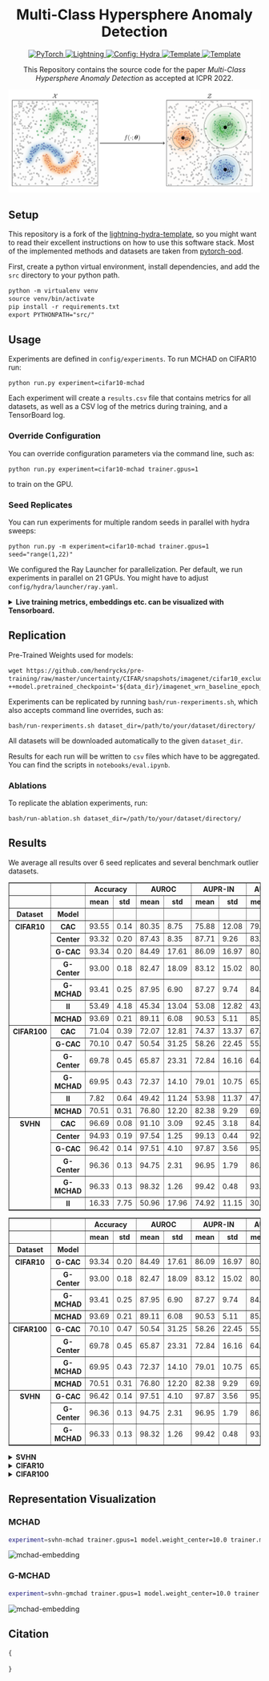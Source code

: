 <div align="center">

# Multi-Class Hypersphere Anomaly Detection

<a href="https://pytorch.org/get-started/locally/">
    <img alt="PyTorch" src="https://img.shields.io/badge/PyTorch-ee4c2c?logo=pytorch&logoColor=white">
</a>
<a href="https://pytorchlightning.ai/">
    <img alt="Lightning" src="https://img.shields.io/badge/-Lightning-792ee5?logo=pytorchlightning&logoColor=white">
</a>
<a href="https://hydra.cc/">
    <img alt="Config: Hydra" src="https://img.shields.io/badge/Config-Hydra-89b8cd">
</a>
<a href="https://github.com/ashleve/lightning-hydra-template">
    <img alt="Template" src="https://img.shields.io/badge/-Lightning--Hydra--Template-017F2F?style=flat&logo=github&labelColor=gray">
</a>
<a href="https://github.com/ashleve/lightning-hydra-template">
    <img alt="Template" src="http://img.shields.io/badge/ICPR-2022-4b44ce.svg">
</a>


This Repository contains the source code for the paper _Multi-Class Hypersphere Anomaly Detection_ as
accepted at ICPR 2022.


![mchad](img/mchad.png)

</div>

## Setup
This repository is a fork of the
[lightning-hydra-template](https://github.com/ashleve/lightning-hydra-template), so you might
want to read their excellent instructions on how to use this software stack. 
Most of the implemented methods and datasets are taken from [pytorch-ood](https://gitlab.com/kkirchheim/pytorch-ood).

First, create a python virtual environment, install dependencies, and
add the `src`  directory to your python path.

```
python -m virtualenv venv
source venv/bin/activate
pip install -r requirements.txt
export PYTHONPATH="src/"
```

## Usage

Experiments are defined in `config/experiments`.
To run MCHAD on CIFAR10 run:

```
python run.py experiment=cifar10-mchad
```

Each experiment will create a `results.csv` file that contains metrics for all datasets, as
well as a CSV log of the metrics during training, and a TensorBoard log.

### Override Configuration
You can override configuration parameters via the command line, such as:
```shell
python run.py experiment=cifar10-mchad trainer.gpus=1
```
to train on the GPU.

### Seed Replicates
You can run experiments for multiple random seeds in parallel with hydra sweeps:
```shell
python run.py -m experiment=cifar10-mchad trainer.gpus=1 seed="range(1,22)"
```
We configured the Ray Launcher for parallelization.
Per default, we run experiments in parallel on 21 GPUs.
You might have to adjust `config/hydra/launcher/ray.yaml`.

<details>
<summary><b>Live training metrics, embeddings etc. can be visualized with Tensorboard.</b></summary>

```shell
tensorboard --logdir logs/
```

![mchad](img/tb.png)

</details>


## Replication

Pre-Trained Weights used for models: 
```text
wget https://github.com/hendrycks/pre-training/raw/master/uncertainty/CIFAR/snapshots/imagenet/cifar10_excluded/imagenet_wrn_baseline_epoch_99.pt
++model.pretrained_checkpoint='${data_dir}/imagenet_wrn_baseline_epoch_99.pt'
```

Experiments can be replicated by running `bash/run-rexperiments.sh`,
which also accepts command line overrides, such as:
```
bash/run-rexperiments.sh dataset_dir=/path/to/your/dataset/directory/
```

All datasets will be downloaded automatically to the given `dataset_dir`.

Results for each run will be written to `csv` files which have to be aggregated.
You can find the scripts in `notebooks/eval.ipynb`.

### Ablations

To replicate the ablation experiments, run:
```shell
bash/run-ablation.sh dataset_dir=/path/to/your/dataset/directory/
```

## Results

We average all results over 6 seed replicates and several benchmark outlier datasets.


<table border="1" class="dataframe">
  <thead>
    <tr>
      <th></th>
      <th></th>
      <th colspan="2" halign="left">Accuracy</th>
      <th colspan="2" halign="left">AUROC</th>
      <th colspan="2" halign="left">AUPR-IN</th>
      <th colspan="2" halign="left">AUPR-OUT</th>
      <th colspan="2" halign="left">FPR95</th>
    </tr>
    <tr>
      <th></th>
      <th></th>
      <th>mean</th>
      <th>std</th>
      <th>mean</th>
      <th>std</th>
      <th>mean</th>
      <th>std</th>
      <th>mean</th>
      <th>std</th>
      <th>mean</th>
      <th>std</th>
    </tr>
    <tr>
      <th>Dataset</th>
      <th>Model</th>
      <th></th>
      <th></th>
      <th></th>
      <th></th>
      <th></th>
      <th></th>
      <th></th>
      <th></th>
      <th></th>
      <th></th>
    </tr>
  </thead>
  <tbody>
    <tr>
      <th rowspan="7" valign="top">CIFAR10</th>
      <th>CAC</th>
      <td>93.55</td>
      <td>0.14</td>
      <td>80.35</td>
      <td>8.75</td>
      <td>75.88</td>
      <td>12.08</td>
      <td>79.07</td>
      <td>8.83</td>
      <td>61.18</td>
      <td>16.99</td>
    </tr>
    <tr>
      <th>Center</th>
      <td>93.32</td>
      <td>0.20</td>
      <td>87.43</td>
      <td>8.35</td>
      <td>87.71</td>
      <td>9.26</td>
      <td>83.93</td>
      <td>10.26</td>
      <td>56.98</td>
      <td>17.78</td>
    </tr>
    <tr>
      <th>G-CAC</th>
      <td>93.34</td>
      <td>0.20</td>
      <td>84.49</td>
      <td>17.61</td>
      <td>86.09</td>
      <td>16.97</td>
      <td>80.41</td>
      <td>20.31</td>
      <td>47.81</td>
      <td>38.62</td>
    </tr>
    <tr>
      <th>G-Center</th>
      <td>93.00</td>
      <td>0.18</td>
      <td>82.47</td>
      <td>18.09</td>
      <td>83.12</td>
      <td>15.02</td>
      <td>80.00</td>
      <td>15.04</td>
      <td>61.39</td>
      <td>20.59</td>
    </tr>
    <tr>
      <th>G-MCHAD</th>
      <td>93.41</td>
      <td>0.25</td>
      <td>87.95</td>
      <td>6.90</td>
      <td>87.27</td>
      <td>9.74</td>
      <td>84.17</td>
      <td>8.23</td>
      <td>53.92</td>
      <td>23.00</td>
    </tr>
    <tr>
      <th>II</th>
      <td>53.49</td>
      <td>4.18</td>
      <td>45.34</td>
      <td>13.04</td>
      <td>53.08</td>
      <td>12.82</td>
      <td>43.86</td>
      <td>5.96</td>
      <td>97.76</td>
      <td>3.22</td>
    </tr>
    <tr>
      <th>MCHAD</th>
      <td>93.69</td>
      <td>0.21</td>
      <td>89.11</td>
      <td>6.08</td>
      <td>90.53</td>
      <td>5.11</td>
      <td>85.18</td>
      <td>9.31</td>
      <td>52.35</td>
      <td>23.20</td>
    </tr>
    <tr>
      <th rowspan="6" valign="top">CIFAR100</th>
      <th>CAC</th>
      <td>71.04</td>
      <td>0.39</td>
      <td>72.07</td>
      <td>12.81</td>
      <td>74.37</td>
      <td>13.37</td>
      <td>67.36</td>
      <td>13.31</td>
      <td>79.96</td>
      <td>21.68</td>
    </tr>
    <tr>
      <th>G-CAC</th>
      <td>70.10</td>
      <td>0.47</td>
      <td>50.54</td>
      <td>31.25</td>
      <td>58.26</td>
      <td>22.45</td>
      <td>55.34</td>
      <td>20.41</td>
      <td>83.62</td>
      <td>21.89</td>
    </tr>
    <tr>
      <th>G-Center</th>
      <td>69.78</td>
      <td>0.45</td>
      <td>65.87</td>
      <td>23.31</td>
      <td>72.84</td>
      <td>16.16</td>
      <td>64.04</td>
      <td>17.92</td>
      <td>80.71</td>
      <td>15.82</td>
    </tr>
    <tr>
      <th>G-MCHAD</th>
      <td>69.95</td>
      <td>0.43</td>
      <td>72.37</td>
      <td>14.10</td>
      <td>79.01</td>
      <td>10.75</td>
      <td>65.04</td>
      <td>14.03</td>
      <td>82.10</td>
      <td>26.19</td>
    </tr>
    <tr>
      <th>II</th>
      <td>7.82</td>
      <td>0.64</td>
      <td>49.42</td>
      <td>11.24</td>
      <td>53.98</td>
      <td>11.37</td>
      <td>47.43</td>
      <td>8.00</td>
      <td>95.46</td>
      <td>3.99</td>
    </tr>
    <tr>
      <th>MCHAD</th>
      <td>70.51</td>
      <td>0.31</td>
      <td>76.80</td>
      <td>12.20</td>
      <td>82.38</td>
      <td>9.29</td>
      <td>69.56</td>
      <td>14.24</td>
      <td>76.64</td>
      <td>31.39</td>
    </tr>
    <tr>
      <th rowspan="6" valign="top">SVHN</th>
      <th>CAC</th>
      <td>96.69</td>
      <td>0.08</td>
      <td>91.10</td>
      <td>3.09</td>
      <td>92.45</td>
      <td>3.18</td>
      <td>84.18</td>
      <td>4.62</td>
      <td>19.66</td>
      <td>6.55</td>
    </tr>
    <tr>
      <th>Center</th>
      <td>94.93</td>
      <td>0.19</td>
      <td>97.54</td>
      <td>1.25</td>
      <td>99.13</td>
      <td>0.44</td>
      <td>92.78</td>
      <td>4.08</td>
      <td>15.34</td>
      <td>8.58</td>
    </tr>
    <tr>
      <th>G-CAC</th>
      <td>96.42</td>
      <td>0.14</td>
      <td>97.51</td>
      <td>4.10</td>
      <td>97.87</td>
      <td>3.56</td>
      <td>95.47</td>
      <td>7.48</td>
      <td>7.41</td>
      <td>12.03</td>
    </tr>
    <tr>
      <th>G-Center</th>
      <td>96.36</td>
      <td>0.13</td>
      <td>94.75</td>
      <td>2.31</td>
      <td>96.95</td>
      <td>1.79</td>
      <td>86.68</td>
      <td>5.56</td>
      <td>24.58</td>
      <td>7.87</td>
    </tr>
    <tr>
      <th>G-MCHAD</th>
      <td>96.33</td>
      <td>0.13</td>
      <td>98.32</td>
      <td>1.26</td>
      <td>99.42</td>
      <td>0.48</td>
      <td>93.94</td>
      <td>4.63</td>
      <td>8.61</td>
      <td>8.25</td>
    </tr>
    <tr>
      <th>II</th>
      <td>16.33</td>
      <td>7.75</td>
      <td>50.96</td>
      <td>17.96</td>
      <td>74.92</td>
      <td>11.15</td>
      <td>30.83</td>
      <td>15.43</td>
      <td>90.98</td>
      <td>15.15</td>
    </tr>
  </tbody>
</table>


<table border="1" class="dataframe">
  <thead>
    <tr>
      <th></th>
      <th></th>
      <th colspan="2" halign="left">Accuracy</th>
      <th colspan="2" halign="left">AUROC</th>
      <th colspan="2" halign="left">AUPR-IN</th>
      <th colspan="2" halign="left">AUPR-OUT</th>
      <th colspan="2" halign="left">FPR95</th>
    </tr>
    <tr>
      <th></th>
      <th></th>
      <th>mean</th>
      <th>std</th>
      <th>mean</th>
      <th>std</th>
      <th>mean</th>
      <th>std</th>
      <th>mean</th>
      <th>std</th>
      <th>mean</th>
      <th>std</th>
    </tr>
    <tr>
      <th>Dataset</th>
      <th>Model</th>
      <th></th>
      <th></th>
      <th></th>
      <th></th>
      <th></th>
      <th></th>
      <th></th>
      <th></th>
      <th></th>
      <th></th>
    </tr>
  </thead>
  <tbody>
    <tr>
      <th rowspan="4" valign="top">CIFAR10</th>
      <th>G-CAC</th>
      <td>93.34</td>
      <td>0.20</td>
      <td>84.49</td>
      <td>17.61</td>
      <td>86.09</td>
      <td>16.97</td>
      <td>80.41</td>
      <td>20.31</td>
      <td>47.81</td>
      <td>38.62</td>
    </tr>
    <tr>
      <th>G-Center</th>
      <td>93.00</td>
      <td>0.18</td>
      <td>82.47</td>
      <td>18.09</td>
      <td>83.12</td>
      <td>15.02</td>
      <td>80.00</td>
      <td>15.04</td>
      <td>61.39</td>
      <td>20.59</td>
    </tr>
    <tr>
      <th>G-MCHAD</th>
      <td>93.41</td>
      <td>0.25</td>
      <td>87.95</td>
      <td>6.90</td>
      <td>87.27</td>
      <td>9.74</td>
      <td>84.17</td>
      <td>8.23</td>
      <td>53.92</td>
      <td>23.00</td>
    </tr>
    <tr>
      <th>MCHAD</th>
      <td>93.69</td>
      <td>0.21</td>
      <td>89.11</td>
      <td>6.08</td>
      <td>90.53</td>
      <td>5.11</td>
      <td>85.18</td>
      <td>9.31</td>
      <td>52.35</td>
      <td>23.20</td>
    </tr>
    <tr>
      <th rowspan="4" valign="top">CIFAR100</th>
      <th>G-CAC</th>
      <td>70.10</td>
      <td>0.47</td>
      <td>50.54</td>
      <td>31.25</td>
      <td>58.26</td>
      <td>22.45</td>
      <td>55.34</td>
      <td>20.41</td>
      <td>83.62</td>
      <td>21.89</td>
    </tr>
    <tr>
      <th>G-Center</th>
      <td>69.78</td>
      <td>0.45</td>
      <td>65.87</td>
      <td>23.31</td>
      <td>72.84</td>
      <td>16.16</td>
      <td>64.04</td>
      <td>17.92</td>
      <td>80.71</td>
      <td>15.82</td>
    </tr>
    <tr>
      <th>G-MCHAD</th>
      <td>69.95</td>
      <td>0.43</td>
      <td>72.37</td>
      <td>14.10</td>
      <td>79.01</td>
      <td>10.75</td>
      <td>65.04</td>
      <td>14.03</td>
      <td>82.10</td>
      <td>26.19</td>
    </tr>
    <tr>
      <th>MCHAD</th>
      <td>70.51</td>
      <td>0.31</td>
      <td>76.80</td>
      <td>12.20</td>
      <td>82.38</td>
      <td>9.29</td>
      <td>69.56</td>
      <td>14.24</td>
      <td>76.64</td>
      <td>31.39</td>
    </tr>
    <tr>
      <th rowspan="3" valign="top">SVHN</th>
      <th>G-CAC</th>
      <td>96.42</td>
      <td>0.14</td>
      <td>97.51</td>
      <td>4.10</td>
      <td>97.87</td>
      <td>3.56</td>
      <td>95.47</td>
      <td>7.48</td>
      <td>7.41</td>
      <td>12.03</td>
    </tr>
    <tr>
      <th>G-Center</th>
      <td>96.36</td>
      <td>0.13</td>
      <td>94.75</td>
      <td>2.31</td>
      <td>96.95</td>
      <td>1.79</td>
      <td>86.68</td>
      <td>5.56</td>
      <td>24.58</td>
      <td>7.87</td>
    </tr>
    <tr>
      <th>G-MCHAD</th>
      <td>96.33</td>
      <td>0.13</td>
      <td>98.32</td>
      <td>1.26</td>
      <td>99.42</td>
      <td>0.48</td>
      <td>93.94</td>
      <td>4.63</td>
      <td>8.61</td>
      <td>8.25</td>
    </tr>
  </tbody>
</table>


<details>
<summary><b>SVHN</b></summary>

![mchad](img/auroc-SVHN.png)

</details>

<details>
<summary><b>CIFAR10</b></summary>

![mchad](img/auroc-CIFAR10.png)

</details>


<details>
<summary><b>CIFAR100</b></summary>

![mchad](img/auroc-CIFAR100.png)

</details>

## Representation Visualization

### MCHAD
```sh
experiment=svhn-mchad trainer.gpus=1 model.weight_center=10.0 trainer.min_epochs=100 model.n_embedding=2
```
![mchad-embedding](img/mchad.gif)

### G-MCHAD

```sh
experiment=svhn-gmchad trainer.gpus=1 model.weight_center=10.0 trainer.min_epochs=100  model.n_embedding=2
```
![mchad-embedding](img/gmchad.gif)



## Citation

```text
{

}
```
